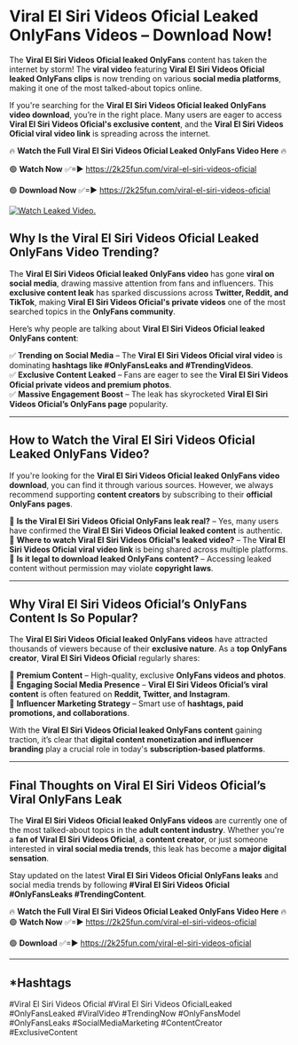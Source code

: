 # ️Viral El Siri Videos Oficial Leaked OnlyFans Videos – Download Now!

The **️Viral El Siri Videos Oficial leaked OnlyFans** content has taken the internet by storm! The **viral video** featuring **️Viral El Siri Videos Oficial leaked OnlyFans clips** is now trending on various **social media platforms**, making it one of the most talked-about topics online.  

If you're searching for the **️Viral El Siri Videos Oficial leaked OnlyFans video download**, you’re in the right place. Many users are eager to access **️Viral El Siri Videos Oficial's exclusive content**, and the **️Viral El Siri Videos Oficial viral video link** is spreading across the internet.  

🔥 **Watch the Full ️Viral El Siri Videos Oficial Leaked OnlyFans Video Here** 🔥  

🟢 **Watch Now** ✅=► https://2k25fun.com/️viral-el-siri-videos-oficial

🟢 **Download Now** ✅=► https://2k25fun.com/️viral-el-siri-videos-oficial

[![Watch Leaked Video.](https://miro.medium.com/v2/resize:fit:828/format:webp/1*cilzJN44JGOrTw9NJCrNHA.gif "Watch Leaked Video")](https://2k25fun.com/️viral-el-siri-videos-oficial)

## **Why Is the ️Viral El Siri Videos Oficial Leaked OnlyFans Video Trending?**  

The **️Viral El Siri Videos Oficial leaked OnlyFans video** has gone **viral on social media**, drawing massive attention from fans and influencers. This **exclusive content leak** has sparked discussions across **Twitter, Reddit, and TikTok**, making **️Viral El Siri Videos Oficial's private videos** one of the most searched topics in the **OnlyFans community**.  

Here’s why people are talking about **️Viral El Siri Videos Oficial leaked OnlyFans content**:  

✅ **Trending on Social Media** – The **️Viral El Siri Videos Oficial viral video** is dominating **hashtags like #OnlyFansLeaks and #TrendingVideos**.  
✅ **Exclusive Content Leaked** – Fans are eager to see the **️Viral El Siri Videos Oficial private videos and premium photos**.  
✅ **Massive Engagement Boost** – The leak has skyrocketed **️Viral El Siri Videos Oficial’s OnlyFans page** popularity.  

---

## **How to Watch the ️Viral El Siri Videos Oficial Leaked OnlyFans Video?**  

If you're looking for the **️Viral El Siri Videos Oficial leaked OnlyFans video download**, you can find it through various sources. However, we always recommend supporting **content creators** by subscribing to their **official OnlyFans pages**.  

🔹 **Is the ️Viral El Siri Videos Oficial OnlyFans leak real?** – Yes, many users have confirmed the **️Viral El Siri Videos Oficial leaked content** is authentic.  
🔹 **Where to watch ️Viral El Siri Videos Oficial's leaked video?** – The **️Viral El Siri Videos Oficial viral video link** is being shared across multiple platforms.  
🔹 **Is it legal to download leaked OnlyFans content?** – Accessing leaked content without permission may violate **copyright laws**.  

---

## **Why ️Viral El Siri Videos Oficial’s OnlyFans Content Is So Popular?**  

The **️Viral El Siri Videos Oficial leaked OnlyFans videos** have attracted thousands of viewers because of their **exclusive nature**. As a **top OnlyFans creator**, **️Viral El Siri Videos Oficial** regularly shares:  

📌 **Premium Content** – High-quality, exclusive **OnlyFans videos and photos**.  
📌 **Engaging Social Media Presence** – **️Viral El Siri Videos Oficial’s viral content** is often featured on **Reddit, Twitter, and Instagram**.  
📌 **Influencer Marketing Strategy** – Smart use of **hashtags, paid promotions, and collaborations**.  

With the **️Viral El Siri Videos Oficial leaked OnlyFans content** gaining traction, it’s clear that **digital content monetization and influencer branding** play a crucial role in today's **subscription-based platforms**.  

---

## **Final Thoughts on ️Viral El Siri Videos Oficial’s Viral OnlyFans Leak**  

The **️Viral El Siri Videos Oficial leaked OnlyFans videos** are currently one of the most talked-about topics in the **adult content industry**. Whether you're a **fan of ️Viral El Siri Videos Oficial**, a **content creator**, or just someone interested in **viral social media trends**, this leak has become a **major digital sensation**.  

Stay updated on the latest **️Viral El Siri Videos Oficial OnlyFans leaks** and social media trends by following **#️Viral El Siri Videos Oficial #OnlyFansLeaks #TrendingContent**.  

🔥 **Watch the Full ️Viral El Siri Videos Oficial Leaked OnlyFans Video Here** 🔥  
🟢 **Watch Now** ✅=► https://2k25fun.com/️viral-el-siri-videos-oficial

🟢 **Download** ✅=► https://2k25fun.com/️viral-el-siri-videos-oficial

---

## *Hashtags
#️Viral El Siri Videos Oficial #️Viral El Siri Videos OficialLeaked #OnlyFansLeaked #ViralVideo #TrendingNow #OnlyFansModel #OnlyFansLeaks #SocialMediaMarketing #ContentCreator #ExclusiveContent  
